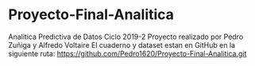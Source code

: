# Proyecto-Final-Analitica
Analitica Predictiva de Datos Ciclo 2019-2
Proyecto realizado por Pedro Zuñiga y Alfredo Voltaire
El cuaderno y dataset estan en GitHub en la siguiente ruta:
https://github.com/Pedro1620/Proyecto-Final-Analitica.git
